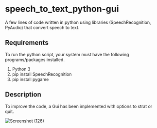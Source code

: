 # speech_to_text_python-gui
A few lines of code written in python using libraries (SpeechRecognition, PyAudio) that convert speech to text.
## Requirements
To run the python script, your system must have the following programs/packages installed.

1. Python 3
2. pip install SpeechRecognition
3. pip install pygame

## Description

To improve the code, a Gui has been implemented with options to strat or quit.

![Screenshot (126)](https://user-images.githubusercontent.com/81071871/113744120-098f4a80-9722-11eb-92fa-e06222b08cb8.png)

